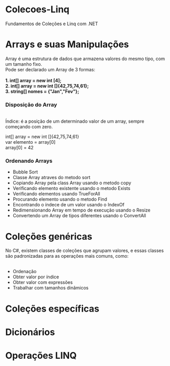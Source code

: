 # Colecoes-Linq
Fundamentos de Coleções e Linq com .NET

## 

# Arrays e suas Manipulações

<p>
    Array é uma estrutura de dados que armazena valores do mesmo tipo, com um tamanho fixo. <br>
    Pode ser declarado um Array de 3 formas: <br> <br>
    <strong>1. int[] array = new int [4];</strong> <br>
    <strong>2. int[] array = new int []{42,75,74,61};</strong><br>
    <strong>3. string[] nomes = {"Jan","Fev"};</strong> <br>
</p>
<h3>Disposição do Array</h3> <br>
Índice: é a posição de um determinado valor de um array, sempre começando com zero. <br>

int[] array = new int []{42,75,74,61} <br>
var elemento = array[0] <br>
array[0] = 42 <br>

<h3>Ordenando Arrays</h3>
<ul>
    <li>Bubble Sort</li>
    <li>Classe Array atraves do metodo sort</li>
    <li>Copiando Array pela class Array usando o metodo copy</li>
    <li>Verificando elemento existente usando o metodo Exists</li>
    <li>Verificando elementos usando TrueForAll</li>
    <li>Procurando elemento usando o metodo Find</li>
    <li>Encontrando o índece de um valor usando o IndexOf</li>
    <li>Redimensionando Array em tempo de execução usando o Resize</li>
    <li>Convertendo um Array de tipos diferentes usando o ConvertAll</li>
</ul>

## 

# Coleções genéricas
<p>
    No C#, existem classes de coleções que agrupam valores, e essas classes <br>
    são padronizadas para as operações mais comuns, como: <br><br>
</p>

<ul>
    <li>Ordenação</li>
    <li>Obter valor por índice</li>
    <li>Obter valor com expressões</li>
    <li>Trabalhar com tamanhos dinãmicos</li>
</ul>

##

# Coleções específicas

##

# Dicionários

##

# Operações LINQ
